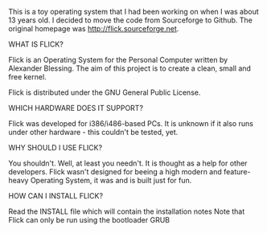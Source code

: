 This is a toy operating system that I had been working on when I was about 13 years old. 
I decided to move the code from Sourceforge to Github. The original homepage was http://flick.sourceforge.net.

WHAT IS FLICK?

 Flick is an Operating System for the Personal Computer written by 
 Alexander Blessing. The aim of this project is to create a clean, 
 small and free kernel. 
 
 Flick is distributed under the GNU General Public License. 

WHICH HARDWARE DOES IT SUPPORT?
 
 Flick was developed for i386/i486-based PCs. It is unknown if it
 also runs under other hardware - this couldn't be tested, yet.

WHY SHOULD I USE FLICK?

 You shouldn't. Well, at least you needn't. It is thought as a help
 for other developers. Flick wasn't designed for beeing a high modern
 and feature-heavy Operating System, it was and is built just for fun.

HOW CAN I INSTALL FLICK?

 Read the INSTALL file which will contain the installation notes
 Note that Flick can only be run using the bootloader GRUB
